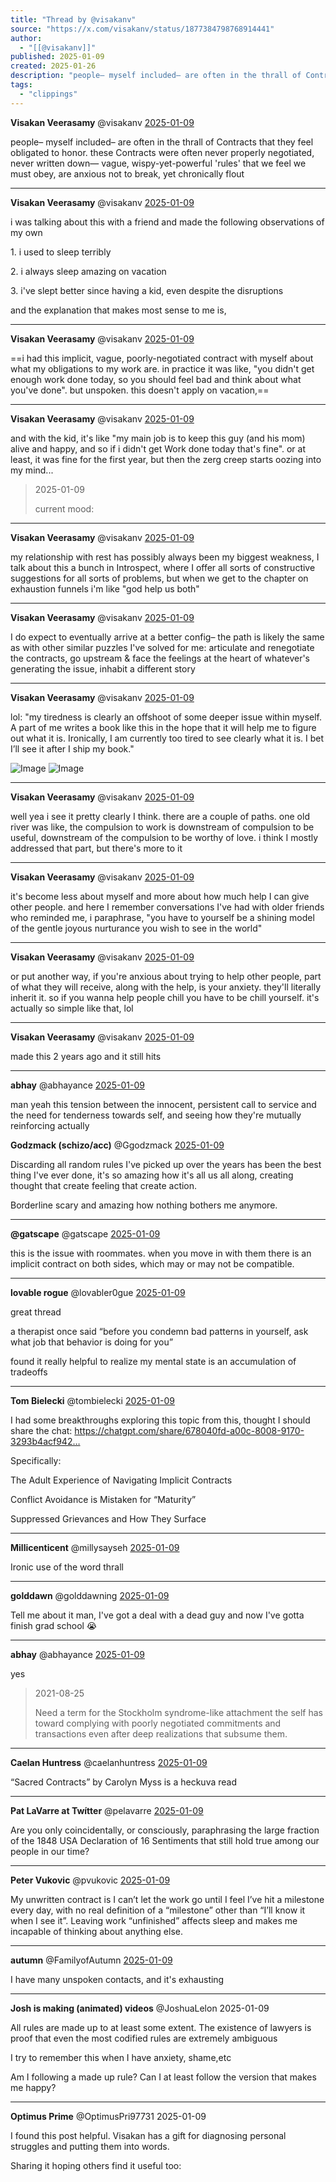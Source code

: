 ```yaml
---
title: "Thread by @visakanv"
source: "https://x.com/visakanv/status/1877384798768914441"
author:
  - "[[@visakanv]]"
published: 2025-01-09
created: 2025-01-26
description: "people– myself included– are often in the thrall of Contracts that they feel obligated to honor. these Contracts were often never properly n"
tags:
  - "clippings"
---
```

**Visakan Veerasamy** @visakanv [2025-01-09](https://x.com/visakanv/status/1877373495849750756)

people– myself included– are often in the thrall of Contracts that they feel obligated to honor. these Contracts were often never properly negotiated, never written down— vague, wispy-yet-powerful 'rules' that we feel we must obey, are anxious not to break, yet chronically flout

---

**Visakan Veerasamy** @visakanv [2025-01-09](https://x.com/visakanv/status/1877373815749222467)

i was talking about this with a friend and made the following observations of my own

1\. i used to sleep terribly

2\. i always sleep amazing on vacation

3\. i've slept better since having a kid, even despite the disruptions

and the explanation that makes most sense to me is,

---

**Visakan Veerasamy** @visakanv [2025-01-09](https://x.com/visakanv/status/1877374124969910500)

==i had this implicit, vague, poorly-negotiated contract with myself about what my obligations to my work are. in practice it was like, "you didn't get enough work done today, so you should feel bad and think about what you've done". but unspoken. this doesn't apply on vacation,==

---

**Visakan Veerasamy** @visakanv [2025-01-09](https://x.com/visakanv/status/1877374698864128060)

and with the kid, it's like "my main job is to keep this guy (and his mom) alive and happy, and so if i didn't get Work done today that's fine". or at least, it was fine for the first year, but then the zerg creep starts oozing into my mind...

> 2025-01-09
> 
> current mood:

---

**Visakan Veerasamy** @visakanv [2025-01-09](https://x.com/visakanv/status/1877375082902745517)

my relationship with rest has possibly always been my biggest weakness, I talk about this a bunch in Introspect, where I offer all sorts of constructive suggestions for all sorts of problems, but when we get to the chapter on exhaustion funnels i'm like "god help us both"

---

**Visakan Veerasamy** @visakanv [2025-01-09](https://x.com/visakanv/status/1877375653021978662)

I do expect to eventually arrive at a better config– the path is likely the same as with other similar puzzles I've solved for me: articulate and renegotiate the contracts, go upstream & face the feelings at the heart of whatever's generating the issue, inhabit a different story

---

**Visakan Veerasamy** @visakanv [2025-01-09](https://x.com/visakanv/status/1877376730551259525)

lol: "my tiredness is clearly an offshoot of some deeper issue within myself. A part of me writes a book like this in the hope that it will help me to figure out what it is. Ironically, I am currently too tired to see clearly what it is. I bet I’ll see it after I ship my book."

![Image](https://pbs.twimg.com/media/Gg3HskraMAA4Y8j?format=png&name=large) ![Image](https://pbs.twimg.com/media/Gg3HuGgbcAAw_WO?format=png&name=large)

---

**Visakan Veerasamy** @visakanv [2025-01-09](https://x.com/visakanv/status/1877378311963259077)

well yea i see it pretty clearly I think. there are a couple of paths. one old river was like, the compulsion to work is downstream of compulsion to be useful, downstream of the compulsion to be worthy of love. i think I mostly addressed that part, but there's more to it

---

**Visakan Veerasamy** @visakanv [2025-01-09](https://x.com/visakanv/status/1877380015798759594)

it's become less about myself and more about how much help I can give other people. and here I remember conversations I've had with older friends who reminded me, i paraphrase, "you have to yourself be a shining model of the gentle joyous nurturance you wish to see in the world"

---

**Visakan Veerasamy** @visakanv [2025-01-09](https://x.com/visakanv/status/1877380221097091156)

or put another way, if you're anxious about trying to help other people, part of what they will receive, along with the help, is your anxiety. they'll literally inherit it. so if you wanna help people chill you have to be chill yourself. it's actually so simple like that, lol

---

**Visakan Veerasamy** @visakanv [2025-01-09](https://x.com/visakanv/status/1877384798768914441)

made this 2 years ago and it still hits

---

**abhay** @abhayance [2025-01-09](https://x.com/abhayance/status/1877386085736595836)

man yeah this tension between the innocent, persistent call to service and the need for tenderness towards self, and seeing how they're mutually reinforcing actually

**Godzmack (schizo/acc)** @Ggodzmack [2025-01-09](https://x.com/Ggodzmack/status/1877404365641670896)

Discarding all random rules I've picked up over the years has been the best thing I've ever done, it's so amazing how it's all us all along, creating thought that create feeling that create action.

Borderline scary and amazing how nothing bothers me anymore.

---

**@gatscape** @gatscape [2025-01-09](https://x.com/gatscape/status/1877404049122685327)

this is the issue with roommates. when you move in with them there is an implicit contract on both sides, which may or may not be compatible.

---

**lovable rogue** @lovabler0gue [2025-01-09](https://x.com/lovabler0gue/status/1877398607093006459)

great thread

a therapist once said “before you condemn bad patterns in yourself, ask what job that behavior is doing for you”

found it really helpful to realize my mental state is an accumulation of tradeoffs

---

**Tom Bielecki** @tombielecki [2025-01-09](https://x.com/tombielecki/status/1877470223349231927)

I had some breakthroughs exploring this topic from this, thought I should share the chat: https://chatgpt.com/share/678040fd-a00c-8008-9170-3293b4acf942…

Specifically:

The Adult Experience of Navigating Implicit Contracts

Conflict Avoidance is Mistaken for “Maturity”

Suppressed Grievances and How They Surface

---

**Millicenticent** @millysayseh [2025-01-09](https://x.com/millysayseh/status/1877382243347251424)

Ironic use of the word thrall

---

**golddawn** @golddawning [2025-01-09](https://x.com/golddawning/status/1877382860669137286)

Tell me about it man, I've got a deal with a dead guy and now I've gotta finish grad school 😭

---

**abhay** @abhayance [2025-01-09](https://x.com/abhayance/status/1877379218469740696)

yes

> 2021-08-25
> 
> Need a term for the Stockholm syndrome-like attachment the self has toward complying with poorly negotiated commitments and transactions even after deep realizations that subsume them.

---

**Caelan Huntress** @caelanhuntress [2025-01-09](https://x.com/caelanhuntress/status/1877409259974951224)

“Sacred Contracts” by Carolyn Myss is a heckuva read

---

**Pat LaVarre at Twítter** @pelavarre [2025-01-09](https://x.com/pelavarre/status/1877418025856520466)

Are you only coincidentally, or consciously, paraphrasing the large fraction of the 1848 USA Declaration of 16 Sentiments that still hold true among our people in our time?

---

**Peter Vukovic** @pvukovic [2025-01-09](https://x.com/pvukovic/status/1877475388588224907)

My unwritten contract is I can’t let the work go until I feel I’ve hit a milestone every day, with no real definition of a “milestone” other than “I’ll know it when I see it”. Leaving work “unfinished” affects sleep and makes me incapable of thinking about anything else.

---

**autumn** @FamilyofAutumn [2025-01-09](https://x.com/FamilyofAutumn/status/1877380021725053069)

I have many unspoken contacts, and it's exhausting

---

**Josh is making (animated) videos** @JoshuaLelon 2025-01-09

All rules are made up to at least some extent. The existence of lawyers is proof that even the most codified rules are extremely ambiguous

I try to remember this when I have anxiety, shame,etc

Am I following a made up rule? Can I at least follow the version that makes me happy?

--- 

**Optimus Prime** @OptimusPri97731 2025-01-09

I found this post helpful. Visakan has a gift for diagnosing personal struggles and putting them into words.

Sharing it hoping others find it useful too:
